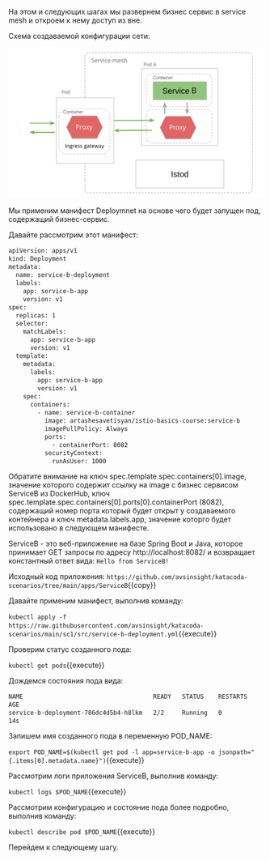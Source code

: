 На этом и следующих шагах мы развернем бизнес сервис в service mesh и откроем к нему доступ из вне.

Схема создаваемой конфигурации сети:

![Mesh configuration](../assets/scheme1-b.png)

Мы применим манифест Deploymnet на основе чего будет запущен под, содержащий бизнес-сервис.

Давайте рассмотрим этот манифест:
```
apiVersion: apps/v1
kind: Deployment
metadata:
  name: service-b-deployment
  labels:
    app: service-b-app
    version: v1
spec:
  replicas: 1
  selector:
    matchLabels:
      app: service-b-app
      version: v1
  template:
    metadata:
      labels:
        app: service-b-app
        version: v1
    spec:
      containers:
        - name: service-b-container
          image: artashesavetisyan/istio-basics-course:service-b
          imagePullPolicy: Always
          ports:
            - containerPort: 8082
          securityContext:
            runAsUser: 1000
```

Обратите внимание на ключ spec.template.spec.containers[0].image, значение которого содержит ссылку на image с бизнес сервисом ServiceB из DockerHub,
ключ spec.template.spec.containers[0].ports[0].containerPort (8082), содержащий номер порта который будет открыт у создаваемого контейнера и ключ metadata.labels.app, значение которго будет использовано в следующем манифесте.

ServiceB - это веб-приложение на базе Spring Boot и Java, которое принимает GET запросы по адресу http://localhost:8082/ и возвращает константный ответ вида: `Hello from ServiceB!`

Исходный код приложения: `https://github.com/avsinsight/katacoda-scenarios/tree/main/apps/ServiceB`{{copy}}

Давайте применим манифест, выполнив команду:

`kubectl apply -f https://raw.githubusercontent.com/avsinsight/katacoda-scenarios/main/sc1/src/service-b-deployment.yml`{{execute}}

Проверим статус созданного пода:

`kubectl get pods`{{execute}}

Дождемся состояния пода вида:
```
NAME                                    READY   STATUS    RESTARTS   AGE
service-b-deployment-786dc4d5b4-h8lkm   2/2     Running   0          14s
```

Запишем имя созданного пода в переменную POD_NAME:

`export POD_NAME=$(kubectl get pod -l app=service-b-app -o jsonpath="{.items[0].metadata.name}")`{{execute}}

Рассмотрим логи приложения ServiceB, выполнив команду:

`kubectl logs $POD_NAME`{{execute}}

Рассмотрим конфигурацию и состояние пода более подробно, выполнив команду:

`kubectl describe pod $POD_NAME`{{execute}}

Перейдем к следующему шагу.